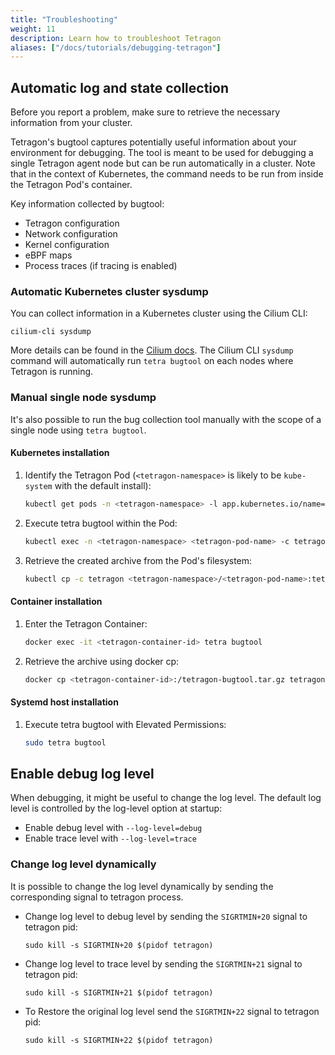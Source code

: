 ```yaml
---
title: "Troubleshooting"
weight: 11
description: Learn how to troubleshoot Tetragon
aliases: ["/docs/tutorials/debugging-tetragon"]
---
```


## Automatic log and state collection

Before you report a problem, make sure to retrieve the necessary information
from your cluster.

Tetragon's bugtool captures potentially useful information about your
environment for debugging. The tool is meant to be used for debugging a single
Tetragon agent node but can be run automatically in a cluster. Note that in the
context of Kubernetes, the command needs to be run from inside the Tetragon
Pod's container.

Key information collected by bugtool:
- Tetragon configuration
- Network configuration
- Kernel configuration
- eBPF maps
- Process traces (if tracing is enabled)

### Automatic Kubernetes cluster sysdump

You can collect information in a Kubernetes cluster using the Cilium CLI:

```shell
cilium-cli sysdump
```

More details can be found in the [Cilium docs](https://docs.cilium.io/en/stable/operations/troubleshooting/#automatic-log-state-collection).
The Cilium CLI `sysdump` command will automatically run `tetra bugtool` on each
nodes where Tetragon is running.

### Manual single node sysdump

It's also possible to run the bug collection tool manually with the scope of a
single node using `tetra bugtool`.

#### Kubernetes installation

1. Identify the Tetragon Pod (`<tetragon-namespace>` is likely to be `kube-system`
   with the default install):

   ```bash
   kubectl get pods -n <tetragon-namespace> -l app.kubernetes.io/name=tetragon
   ```

2. Execute tetra bugtool within the Pod:

   ```bash
   kubectl exec -n <tetragon-namespace> <tetragon-pod-name> -c tetragon -- tetra bugtool
   ```

3. Retrieve the created archive from the Pod's filesystem:

   ```bash
   kubectl cp -c tetragon <tetragon-namespace>/<tetragon-pod-name>:tetragon-bugtool.tar.gz tetragon-bugtool-tar.gz
   ```

#### Container installation

1. Enter the Tetragon Container:

   ```bash
   docker exec -it <tetragon-container-id> tetra bugtool
   ```

2. Retrieve the archive using docker cp:

   ```bash
   docker cp <tetragon-container-id>:/tetragon-bugtool.tar.gz tetragon-bugtool.tar.gz
   ```

#### Systemd host installation

1. Execute tetra bugtool with Elevated Permissions:

   ```bash
   sudo tetra bugtool
   ```

## Enable debug log level

When debugging, it might be useful to change the log level. The default log
level is controlled by the log-level option at startup:

* Enable debug level with `--log-level=debug`
* Enable trace level with `--log-level=trace`

### Change log level dynamically

It is possible to change the log level dynamically by sending the corresponding
signal to tetragon process.

* Change log level to debug level by sending the `SIGRTMIN+20` signal to tetragon pid:

  ```shell
  sudo kill -s SIGRTMIN+20 $(pidof tetragon)
  ```

* Change log level to trace level by sending the `SIGRTMIN+21` signal to tetragon pid:

  ```shell
  sudo kill -s SIGRTMIN+21 $(pidof tetragon)
  ```

* To Restore the original log level send the `SIGRTMIN+22` signal to tetragon pid:

  ```shell
  sudo kill -s SIGRTMIN+22 $(pidof tetragon)
  ```

